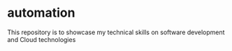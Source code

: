 # automation
This repository is to showcase my technical skills on software development and  Cloud technologies 
